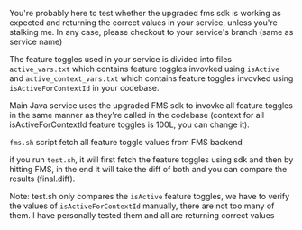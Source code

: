 You're probably here to test whether the upgraded fms sdk is working as expected and returning the correct values in your service, unless you're stalking me. In any case, please checkout to your service's branch (same as service name)

The feature toggles used in your service is divided into files `active_vars.txt` which contains feature toggles invovked using `isActive` and `active_context_vars.txt` which contains feature toggles invovked using `isActiveForContextId` in your codebase.

Main Java service uses the upgraded FMS sdk to invovke all feature toggles in the same manner as they're called in the codebase (context for all isActiveForContextId feature toggles is 100L, you can change it).

`fms.sh` script fetch all feature toggle values from FMS backend

if you run `test.sh`, it will first fetch the feature toggles using sdk and then by hitting FMS, in the end it will take the diff of both and you can compare the results (final.diff).

Note: test.sh only compares the `isActive` feature toggles, we have to verify the values of `isActiveForContextId` manually, there are not too many of them. I have personally tested them and all are returning correct values
